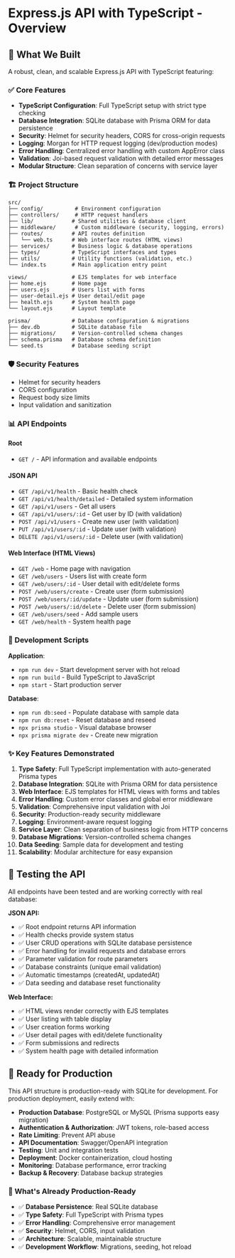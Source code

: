 # Express.js API with TypeScript - Overview

## 🚀 What We Built

A robust, clean, and scalable Express.js API with TypeScript featuring:

### ✅ Core Features

- **TypeScript Configuration**: Full TypeScript setup with strict type checking
- **Database Integration**: SQLite database with Prisma ORM for data persistence
- **Security**: Helmet for security headers, CORS for cross-origin requests
- **Logging**: Morgan for HTTP request logging (dev/production modes)
- **Error Handling**: Centralized error handling with custom AppError class
- **Validation**: Joi-based request validation with detailed error messages
- **Modular Structure**: Clean separation of concerns with service layer

### 🏗️ Project Structure

```
src/
├── config/          # Environment configuration
├── controllers/     # HTTP request handlers
├── lib/            # Shared utilities & database client
├── middleware/      # Custom middleware (security, logging, errors)
├── routes/         # API routes definition
│   └── web.ts      # Web interface routes (HTML views)
├── services/       # Business logic & database operations
├── types/          # TypeScript interfaces and types
├── utils/          # Utility functions (validation, etc.)
└── index.ts        # Main application entry point

views/              # EJS templates for web interface
├── home.ejs        # Home page
├── users.ejs       # Users list with forms
├── user-detail.ejs # User detail/edit page
├── health.ejs      # System health page
└── layout.ejs      # Layout template

prisma/             # Database configuration & migrations
├── dev.db          # SQLite database file
├── migrations/     # Version-controlled schema changes
├── schema.prisma   # Database schema definition
└── seed.ts         # Database seeding script
```

### 🛡️ Security Features

- Helmet for security headers
- CORS configuration
- Request body size limits
- Input validation and sanitization

### 📊 API Endpoints

#### Root

- `GET /` - API information and available endpoints

#### JSON API

- `GET /api/v1/health` - Basic health check
- `GET /api/v1/health/detailed` - Detailed system information
- `GET /api/v1/users` - Get all users
- `GET /api/v1/users/:id` - Get user by ID (with validation)
- `POST /api/v1/users` - Create new user (with validation)
- `PUT /api/v1/users/:id` - Update user (with validation)
- `DELETE /api/v1/users/:id` - Delete user (with validation)

#### Web Interface (HTML Views)

- `GET /web` - Home page with navigation
- `GET /web/users` - Users list with create form
- `GET /web/users/:id` - User detail with edit/delete forms
- `POST /web/users/create` - Create user (form submission)
- `POST /web/users/:id/update` - Update user (form submission)
- `POST /web/users/:id/delete` - Delete user (form submission)
- `GET /web/users/seed` - Add sample users
- `GET /web/health` - System health page

### 🔧 Development Scripts

**Application**:

- `npm run dev` - Start development server with hot reload
- `npm run build` - Build TypeScript to JavaScript
- `npm start` - Start production server

**Database**:

- `npm run db:seed` - Populate database with sample data
- `npm run db:reset` - Reset database and reseed
- `npx prisma studio` - Visual database browser
- `npx prisma migrate dev` - Create new migration

### ✨ Key Features Demonstrated

1. **Type Safety**: Full TypeScript implementation with auto-generated Prisma types
2. **Database Integration**: SQLite with Prisma ORM for data persistence
3. **Web Interface**: EJS templates for HTML views with forms and tables
4. **Error Handling**: Custom error classes and global error middleware
5. **Validation**: Comprehensive input validation with Joi
6. **Security**: Production-ready security middleware
7. **Logging**: Environment-aware request logging
8. **Service Layer**: Clean separation of business logic from HTTP concerns
9. **Database Migrations**: Version-controlled schema changes
10. **Data Seeding**: Sample data for development and testing
11. **Scalability**: Modular architecture for easy expansion

## 🧪 Testing the API

All endpoints have been tested and are working correctly with real database:

**JSON API:**

- ✅ Root endpoint returns API information
- ✅ Health checks provide system status
- ✅ User CRUD operations with SQLite database persistence
- ✅ Error handling for invalid requests and database errors
- ✅ Parameter validation for route parameters
- ✅ Database constraints (unique email validation)
- ✅ Automatic timestamps (createdAt, updatedAt)
- ✅ Data seeding and database reset functionality

**Web Interface:**

- ✅ HTML views render correctly with EJS templates
- ✅ User listing with table display
- ✅ User creation forms working
- ✅ User detail pages with edit/delete functionality
- ✅ Form submissions and redirects
- ✅ System health page with detailed information

## 🚀 Ready for Production

This API structure is production-ready with SQLite for development. For production deployment, easily extend with:

- **Production Database**: PostgreSQL or MySQL (Prisma supports easy migration)
- **Authentication & Authorization**: JWT tokens, role-based access
- **Rate Limiting**: Prevent API abuse
- **API Documentation**: Swagger/OpenAPI integration
- **Testing**: Unit and integration tests
- **Deployment**: Docker containerization, cloud hosting
- **Monitoring**: Database performance, error tracking
- **Backup & Recovery**: Database backup strategies

### 🎯 What's Already Production-Ready

- ✅ **Database Persistence**: Real SQLite database
- ✅ **Type Safety**: Full TypeScript with Prisma types
- ✅ **Error Handling**: Comprehensive error management
- ✅ **Security**: Helmet, CORS, input validation
- ✅ **Architecture**: Scalable, maintainable structure
- ✅ **Development Workflow**: Migrations, seeding, hot reload
